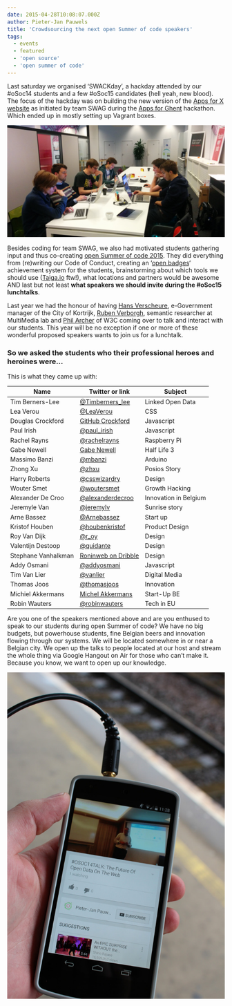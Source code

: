 ```yaml
---
date: 2015-04-28T10:08:07.000Z
author: Pieter-Jan Pauwels
title: 'Crowdsourcing the next open Summer of code speakers'
tags:
  - events
  - featured
  - 'open source'
  - 'open summer of code'
---
```


Last saturday we organised ‘SWACKday’, a hackday attended by our #oSoc14 students and a few #oSoc15 candidates (hell yeah, new blood). The focus of the hackday was on building the new version of the [Apps for X website](https://docs.google.com/presentation/d/18KvHnLEbuhrlVyNRbtPvkDPdFZlmRzFbk6oivs9nx3Q/edit#slide=id.p) as initiated by team SWAG during the [Apps for Ghent](http://appsforghent.be/) hackathon. Which ended up in mostly setting up Vagrant boxes.

![IMG_20150425_105912](IMG_20150425_105912-1024x526.png)

Besides coding for team SWAG, we also had motivated students gathering input and thus co-creating [open Summer of code 2015](http://2015.summerofcode.be/). They did everything from (re)writing our Code of Conduct, creating an ‘[open badges](http://openbadges.org/)‘ achievement system for the students, brainstorming about which tools we should use ([Taiga.io](https://taiga.io/) ftw!), what locations and partners would be awesome AND last but not least **what speakers we should invite during the #oSoc15 lunchtalks**.

Last year we had the honour of having [Hans Verscheure](https://twitter.com/hansverscheure), e-Government manager of the City of Kortrijk, [Ruben Verborgh](https://twitter.com/RubenVerborgh), semantic researcher at MultiMedia lab and [Phil Archer](https://twitter.com/philarcher1) of W3C coming over to talk and interact with our students. This year will be no exception if one or more of these wonderful proposed speakers wants to join us for a lunchtalk.

### So we asked the students who their professional heroes and heroines were…

This is what they came up with:

| Name                | Twitter or link                                                         | Subject               |
| ------------------- | ----------------------------------------------------------------------- | --------------------- |
| Tim Berners-Lee     | [@Timberners_lee](https://twitter.com/timberners_lee)                   | Linked Open Data      |
| Lea Verou           | [@LeaVerou](https://twitter.com/LeaVerou)                               | CSS                   |
| Douglas Crockford   | [GitHub Crockford](https://github.com/douglascrockford)                 | Javascript            |
| Paul Irish          | [@paul_irish](https://twitter.com/paul_irish)                           | Javascript            |
| Rachel Rayns        | [@rachelrayns](https://twitter.com/rachelrayns)                         | Raspberry Pi          |
| Gabe Newell         | [Gabe Newell](http://www.forbes.com/profile/gabe-newell/)               | Half Life 3           |
| Massimo Banzi       | [@mbanzi](https://twitter.com/mbanzi)                                   | Arduino               |
| Zhong Xu            | [@zhxu](https://twitter.com/zhxu)                                       | Posios Story          |
| Harry Roberts       | [@csswizardry](https://twitter.com/csswizardry)                         | Design                |
| Wouter Smet         | [@woutersmet](https://twitter.com/woutersmet)                           | Growth Hacking        |
| Alexander De Croo   | [@alexanderdecroo](https://twitter.com/alexanderdecroo)                 | Innovation in Belgium |
| Jeremyle Van        | [@jeremylv](https://twitter.com/jeremylv)                               | Sunrise story         |
| Arne Bassez         | [@Arnebassez](https://twitter.com/Arnebassez)                           | Start up              |
| Kristof Houben      | [@houbenkristof](https://twitter.com/houbenkristof)                     | Product Design        |
| Roy Van Dijk        | [@r_oy](https://twitter.com/r_oy)                                       | Design                |
| Valentijn Destoop   | [@quidante](https://twitter.com/quidante)                               | Design                |
| Stephane Vanhalkman | [Roninweb on Dribble](https://dribbble.com/roninweb)                    | Design                |
| Addy Osmani         | [@addyosmani](https://twitter.com/addyosmani)                           | Javascript            |
| Tim Van Lier        | [@vanlier](https://twitter.com/vanlier)                                 | Digital Media         |
| Thomas Joos         | [@thomasjoos](https://twitter.com/thomasjoos)                           | Innovation            |
| Michiel Akkermans   | [Michel Akkermans](https://www.clear2pay.com/about-us/michel-akkermans) | Start-Up BE           |
| Robin Wauters       | [@robinwauters](https://twitter.com/robinwauters)                       | Tech in EU            |

Are you one of the speakers mentioned above and are you enthused to speak to our students during open Summer of code? We have no big budgets, but powerhouse students, fine Belgian beers and innovation flowing through our systems. We will be located somewhere in or near a Belgian city. We open up the talks to people located at our host and stream the whole thing via Google Hangout on Air for those who can’t make it. Because you know, we want to open up our knowledge.

![Phil Archer live](14754163796_416fba00af_k-683x1024.jpg)
